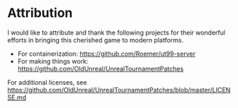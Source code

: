# Attribution
I would like to attribute and thank the following projects for their wonderful efforts in bringing this cherished game to modern platforms.

* For containerization: https://github.com/Roemer/ut99-server
* For making things work: https://github.com/OldUnreal/UnrealTournamentPatches

For additional licenses, see https://github.com/OldUnreal/UnrealTournamentPatches/blob/master/LICENSE.md
